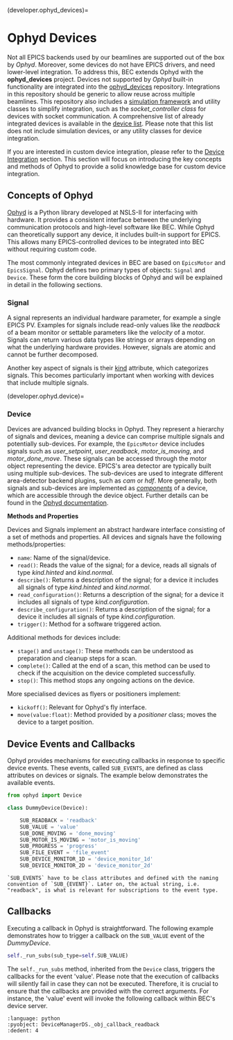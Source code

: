(developer.ophyd_devices)=
# Ophyd Devices
Not all EPICS backends used by our beamlines are supported out of the box by *Ophyd*. Moreover, some devices do not have EPICS drivers, and need lower-level integration. To address this, BEC extends Ophyd with the **ophyd_devices** project.
Devices not supported by *Ophyd* built-in functionality are integrated into the [ophyd_devices](https://gitlab.psi.ch/bec/ophyd_devices) repository. Integrations in this repository should be generic to allow reuse across multiple beamlines. This repository also includes a [simulation framework](https://gitlab.psi.ch/bec/ophyd_devices/-/tree/main/ophyd_devices/sim?ref_type=heads) and utility classes to simplify integration, such as the *socket_controller class* for devices with socket communication. A comprehensive list of already integrated devices is available in the [device list](https://gitlab.psi.ch/bec/ophyd_devices/-/blob/main/ophyd_devices/devices/device_list.md?ref_type=heads). Please note that this list does not include simulation devices, or any utility classes for device integration.

If you are interested in custom device integration, please refer to the [Device Integration](developer.device_integration.overview) section. This section will focus on introducing the key concepts and methods of Ophyd to provide a solid knowledge base for custom device integration.

## Concepts of Ophyd

[Ophyd](https://nsls-ii.github.io/ophyd/) is a Python library developed at NSLS-II for interfacing with hardware. It provides a consistent interface between the underlying communication protocols and high-level software like BEC. While Ophyd can theoretically support any device, it includes built-in support for EPICS. This allows many EPICS-controlled devices to be integrated into BEC without requiring custom code.

The most commonly integrated devices in BEC are based on `EpicsMotor` and `EpicsSignal`. Ophyd defines two primary types of objects: `Signal` and `Device`. These form the core building blocks of Ophyd and will be explained in detail in the following sections. 

### Signal
A signal represents an individual hardware parameter, for example a single EPICS PV. Examples for signals include read-only values like the *readback* of a beam monitor or settable parameters like the *velocity* of a motor. Signals can return various data types like strings or arrays depending on what the underlying hardware provides. However, signals are atomic and cannot be further decomposed.

Another key aspect of signals is their [kind](https://nsls-ii.github.io/ophyd/signals.html#kind) attribute, which categorizes signals. This becomes particularly important when working with devices that include multiple signals.

(developer.ophyd.device)=
### Device
Devices are advanced building blocks in Ophyd. They represent a hierarchy of signals and devices, meaning a device can comprise multiple signals and potentially sub-devices. For example, the `EpicsMotor` device includes signals such as *user_setpoint*, *user_readback*, *motor_is_moving*, and *motor_done_move*. These signals can be accessed through the motor object representing the device. EPICS's area detector are typically built using multiple sub-devices. The sub-devices are used to integrate different area-detector backend plugins, such as *cam* or *hdf*. More generally, both signals and sub-devices are implemented as [*components*](https://nsls-ii.github.io/ophyd/generated/ophyd.device.Component.html) of a device, which are accessible through the device object. Further details can be found in the [Ophyd documentation](https://nsls-ii.github.io/ophyd/device-overview.html). 

**Methods and Properties**

Devices and Signals implement an abstract hardware interface consisting of a set of methods and properties. All devices and signals have the following methods/properties:

* `name`: Name of the signal/device. 
* `read()`: Reads the value of the signal; for a device, reads all signals of type *kind.hinted* and *kind.normal*.
* `describe()`: Returns a description of the signal; for a device it includes all signals of type *kind.hinted* and *kind.normal*.
* `read_configuration()`: Returns a description of the signal; for a device it includes all signals of type *kind.configuration*.
* `describe_configuration()`: Returns a description of the signal; for a device it includes all signals of type *kind.configuration*.
* `trigger()`: Method for a software triggered action.

Additional methods for devices include:
* `stage()` and `unstage()`: These methods can be understood as preparation and cleanup steps for a scan. 
* `complete()`: Called at the end of a scan, this method can be used to check if the acquisition on the device completed successfully.  
* `stop()`: This method stops any ongoing actions on the device.

More specialised devices as flyers or positioners implement:
* `kickoff()`: Relevant for Ophyd's fly interface.
* `move(value:float)`: Method provided by a *positioner* class; moves the device to a target position.

## Device Events and Callbacks

Ophyd provides mechanisms for executing callbacks in response to specific device events. These events, called `SUB_EVENTS`, are defined as class attributes on devices or signals. The example below demonstrates the available events. 

```python
from ophyd import Device

class DummyDevice(Device):

    SUB_READBACK = 'readback'
    SUB_VALUE = 'value'
    SUB_DONE_MOVING = 'done_moving'
    SUB_MOTOR_IS_MOVING = 'motor_is_moving'
    SUB_PROGRESS = 'progress'
    SUB_FILE_EVENT = 'file_event'
    SUB_DEVICE_MONITOR_1D = 'device_monitor_1d'
    SUB_DEVICE_MONITOR_2D = 'device_monitor_2d'
```
````{note}
`SUB_EVENTS` have to be class attributes and defined with the naming convention of `SUB_{EVENT}`. Later on, the actual string, i.e. "readback", is what is relevant for subscriptions to the event type.
````

## Callbacks

Executing a callback in Ophyd is straightforward. The following example demonstrates how to trigger a callback on the `SUB_VALUE` event of the *DummyDevice*.

```python
self._run_subs(sub_type=self.SUB_VALUE)
```

The `self._run_subs` method, inherited from the `Device` class, triggers the callbacks for the event 'value'. Please note that the execution of callbacks will silently fail in case they can not be executed. Therefore, it is crucial to ensure that the callbacks are provided with the correct arguments. For instance, the 'value' event will invoke the following callback within BEC's device server.

```{literalinclude} ../../../../../bec_server/bec_server/device_server/devices/devicemanager.py
:language: python
:pyobject: DeviceManagerDS._obj_callback_readback
:dedent: 4
```